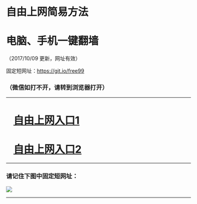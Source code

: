 ﻿# 自由上网简易方法

# 电脑、手机一键翻墙

（2017/10/09 更新，网址有效）

固定短网址：https://git.io/free99

### （微信如打不开，请转到浏览器打开）


***





# &nbsp;&nbsp; <a href="http://ft281571649.fwq-tz-1001.info/fwqtz01.html?t=10090011967 " target="_blank">自由上网入口1</a>
# &nbsp;&nbsp; <a href="http://ft3038423493.fwq-tz-1002.info/fwqtz02.html?t=100900127216 " target="_blank">自由上网入口2</a>
***

### 请记住下图中固定短网址：

<img src="https://s3-us-west-2.amazonaws.com/fwq-1001/yjfq-20170905okok.png" /> 


***

